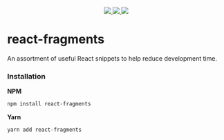 <p align="center">
  <a href="https://github.com/sponsors/brentlapierre">
    <img src="https://img.shields.io/github/sponsors/brentlapierre" />
  </a>
  <a href="https://github.com/brentlapierre/react-fragments/actions?query=e2e">
    <img src="https://img.shields.io/github/workflow/status/brentlapierre/react-fragments/e2e" />
  </a>
  <a href="https://www.npmjs.org/package/react-fragments">
    <img src="https://img.shields.io/npm/v/react-fragments" />
  </a>
</p>

# react-fragments

An assortment of useful React snippets to help reduce development time.

### Installation

**NPM**
```bash
npm install react-fragments
```

**Yarn**
```bash
yarn add react-fragments
```
